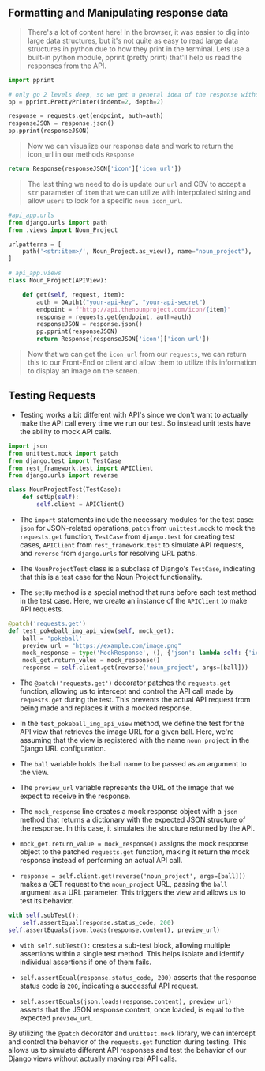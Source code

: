 
## Formatting and Manipulating response data

> There's a lot of content here! In the browser, it was easier to dig into large data structures, but it's not quite as easy to read large data structures in python due to how they print in the terminal. Lets use a built-in python module, pprint (pretty print) that'll help us read the responses from the API.

```python
import pprint

# only go 2 levels deep, so we get a general idea of the response without having to look at the whole thing
pp = pprint.PrettyPrinter(indent=2, depth=2)

response = requests.get(endpoint, auth=auth)
responseJSON = response.json()
pp.pprint(responseJSON)
```

> Now we can visualize our response data and work to return the icon_url in our methods `Response`

```python
return Response(responseJSON['icon']['icon_url'])
```

> The last thing we need to do is update our `url` and CBV to accept a `str` parameter of `item` that we can utilize with interpolated string and allow `users` to look for a specific `noun icon_url`.

```python
#api_app.urls
from django.urls import path
from .views import Noun_Project

urlpatterns = [
    path('<str:item>/', Noun_Project.as_view(), name="noun_project"),
]

# api_app.views
class Noun_Project(APIView):

    def get(self, request, item):
        auth = OAuth1("your-api-key", "your-api-secret") 
        endpoint = f"http://api.thenounproject.com/icon/{item}"
        response = requests.get(endpoint, auth=auth)
        responseJSON = response.json() 
        pp.pprint(responseJSON)
        return Response(responseJSON['icon']['icon_url'])

```

> Now that we can get the `icon_url` from our `requests`, we can return this to our Front-End or client and allow them to utilize this information to display an image on the screen.

## Testing Requests

- Testing works a bit different with API's since we don't want to actually make the API call every time we run our test. So instead unit tests have the ability to mock API calls.

```python
import json
from unittest.mock import patch
from django.test import TestCase
from rest_framework.test import APIClient
from django.urls import reverse

class NounProjectTest(TestCase):
    def setUp(self):
        self.client = APIClient()
```

- The `import` statements include the necessary modules for the test case: `json` for JSON-related operations, `patch` from `unittest.mock` to mock the `requests.get` function, `TestCase` from `django.test` for creating test cases, `APIClient` from `rest_framework.test` to simulate API requests, and `reverse` from `django.urls` for resolving URL paths.

- The `NounProjectTest` class is a subclass of Django's `TestCase`, indicating that this is a test case for the Noun Project functionality.

- The `setUp` method is a special method that runs before each test method in the test case. Here, we create an instance of the `APIClient` to make API requests.

```python
@patch('requests.get')
def test_pokeball_img_api_view(self, mock_get):
    ball = 'pokeball'
    preview_url = "https://example.com/image.png"
    mock_response = type('MockResponse', (), {'json': lambda self: {'icon': {'icon_url': preview_url}}})
    mock_get.return_value = mock_response()
    response = self.client.get(reverse('noun_project', args=[ball]))
```

- The `@patch('requests.get')` decorator patches the `requests.get` function, allowing us to intercept and control the API call made by `requests.get` during the test. This prevents the actual API request from being made and replaces it with a mocked response.

- In the `test_pokeball_img_api_view` method, we define the test for the API view that retrieves the image URL for a given ball. Here, we're assuming that the view is registered with the name `noun_project` in the Django URL configuration.

- The `ball` variable holds the ball name to be passed as an argument to the view.

- The `preview_url` variable represents the URL of the image that we expect to receive in the response.

- The `mock_response` line creates a mock response object with a `json` method that returns a dictionary with the expected JSON structure of the response. In this case, it simulates the structure returned by the API.

- `mock_get.return_value = mock_response()` assigns the mock response object to the patched `requests.get` function, making it return the mock response instead of performing an actual API call.

- `response = self.client.get(reverse('noun_project', args=[ball]))` makes a GET request to the `noun_project` URL, passing the `ball` argument as a URL parameter. This triggers the view and allows us to test its behavior.

```python
with self.subTest():
    self.assertEqual(response.status_code, 200)
self.assertEquals(json.loads(response.content), preview_url)
```

- `with self.subTest():` creates a sub-test block, allowing multiple assertions within a single test method. This helps isolate and identify individual assertions if one of them fails.

- `self.assertEqual(response.status_code, 200)` asserts that the response status code is `200`, indicating a successful API request.

- `self.assertEquals(json.loads(response.content), preview_url)` asserts that the JSON response content, once loaded, is equal to the expected `preview_url`.

By utilizing the `@patch` decorator and `unittest.mock` library, we can intercept and control the behavior of the `requests.get` function during testing. This allows us to simulate different API responses and test the behavior of our Django views without actually making real API calls.